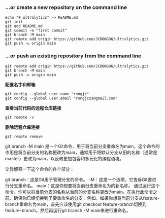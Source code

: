 ### …or create a new repository on the command line

```shell
echo "# ultralytics" >> README.md
git init
git add README.md
git commit -m "first commit"
git branch -M main
git remote add origin https://github.com/JCRONG96/ultralytics.git
git push -u origin main
```



### …or push an existing repository from the command line

```shell
git remote add origin https://github.com/JCRONG96/ultralytics.git
git branch -M main
git push -u origin main
```

**配置名字和邮箱**
```shell
git config --global user.name "rongjc"
git config --global user.email "rongjcsz@gmail.com"
```

**查看当前代码的远程仓库链接**
```shell
git remote -v
```

**删除远程仓库连接**
```shell
git remote remove 
```

git branch -M main 是一个Git命令，用于将当前分支重命名为main。这个命令的作用是将当前分支的名称更改为main，通常用于将默认分支从旧的名称（通常是master）更改为main，以反映更加包容和多元化的编程语境。

让我解释一下这个命令的各个部分：

git branch：这是Git用于管理分支的命令。
-M：这是一个选项，它告诉Git要进行分支重命名。
main：这是你想要将当前分支重命名为的新名称。
通过运行这个命令，你可以将当前分支的名称从当前的分支名称更改为main。在执行此命令之前，确保你已经切换到了要重命名的分支。例如，如果你想将当前分支从feature-branch重命名为main，首先应该使用git checkout feature-branch切换到feature-branch，然后再运行git branch -M main来进行重命名。
